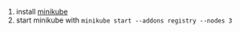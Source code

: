 1. install [minikube](https://minikube.sigs.k8s.io/docs/start/)
2. start minikube with `minikube start --addons registry --nodes 3`
